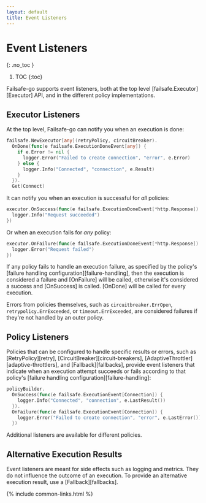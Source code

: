 ```yaml
---
layout: default
title: Event Listeners
---
```


# Event Listeners
{: .no_toc }

1. TOC
{:toc}

Failsafe-go supports event listeners, both at the top level [failsafe.Executor][Executor] API, and in the different policy implementations.

## Executor Listeners

At the top level, Failsafe-go can notify you when an execution is done:

```go
failsafe.NewExecutor[any](retryPolicy, circuitBreaker).
  OnDone(func(e failsafe.ExecutionDoneEvent[any]) {
    if e.Error != nil {
      logger.Error("Failed to create connection", "error", e.Error)
    } else {
      logger.Info("Connected", "connection", e.Result)
    }
  }).
  Get(Connect)
```

It can notify you when an execution is successful for *all* policies:

```go
executor.OnSuccess(func(e failsafe.ExecutionDoneEvent[*http.Response]) {
  logger.Info("Request succeeded")
})
```

Or when an execution fails for *any* policy:

```go
executor.OnFailure(func(e failsafe.ExecutionDoneEvent[*http.Response]) {
  logger.Error("Request failed")
})
```

If any policy fails to handle an execution failure, as specified by the policy's [failure handling configuration][failure-handling], then the execution is considered a failure and [OnFailure] will be called, otherwise it's considered a success and [OnSuccess] is called. [OnDone] will be called for every execution. 

Errors from policies themselves, such as `circuitbreaker.ErrOpen`, `retrypolicy.ErrExceeded`, or `timeout.ErrExceeded`, are considered failures if they're not handled by an outer policy.

## Policy Listeners

Policies that can be configured to handle specific results or errors, such as [RetryPolicy][retry], [CircuitBreaker][circuit-breakers], [AdaptiveThrottler][adaptive-throttlers], and [Fallback][fallbacks], provide event listeners that indicate when an execution attempt succeeds or fails according to that policy's [failure handling configuration][failure-handling]:

```go
policyBuilder.
  OnSuccess(func(e failsafe.ExecutionEvent[Connection]) {
    logger.Info("Connected", "connection", e.LastResult())
  }).
  OnFailure(func(e failsafe.ExecutionEvent[Connection]) {
    logger.Error("Failed to create connection", "error", e.LastError())
  })
```

Additional listeners are available for different policies.

## Alternative Execution Results

Event listeners are meant for side effects such as logging and metrics. They do not influence the outcome of an execution. To provide an alternative execution result, use a [Fallback][fallbacks].

{% include common-links.html %}